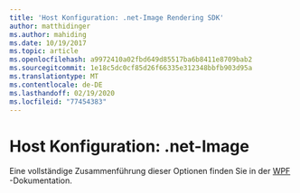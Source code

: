 ```yaml
---
title: 'Host Konfiguration: .net-Image Rendering SDK'
author: matthidinger
ms.author: mahiding
ms.date: 10/19/2017
ms.topic: article
ms.openlocfilehash: a9972410a02fbd649d85517ba6b8411e8709bab2
ms.sourcegitcommit: 1e18c5dc0cf85d26f66335e312348bbfb903d95a
ms.translationtype: MT
ms.contentlocale: de-DE
ms.lasthandoff: 02/19/2020
ms.locfileid: "77454383"
---
```

# <a name="host-config---net-image"></a>Host Konfiguration: .net-Image

Eine vollständige Zusammenführung dieser Optionen finden Sie in der [WPF](../net-wpf/getting-started.md) -Dokumentation.
